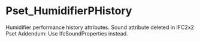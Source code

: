 # Pset_HumidifierPHistory

Humidifier performance history attributes.<!-- end of definition -->
Sound attribute deleted in IFC2x2 Pset Addendum: Use IfcSoundProperties instead.
